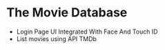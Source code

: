 # The Movie Database
- Login Page UI Integrated With Face And Touch ID
- List movies using API TMDb
